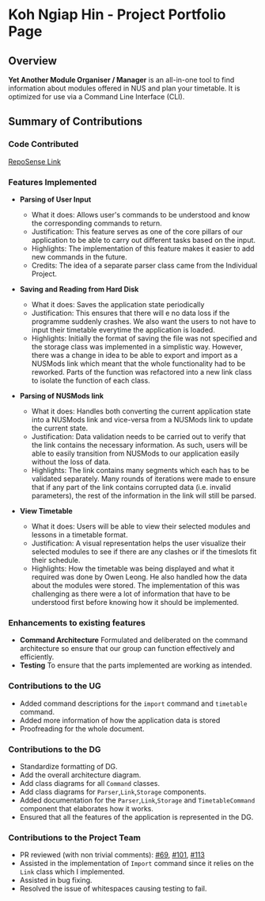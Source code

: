 # Koh Ngiap Hin - Project Portfolio Page

## Overview
**Yet Another Module Organiser / Manager** is an all-in-one tool to find information about modules offered in NUS and plan your timetable. It is optimized for use via a Command Line Interface (CLI).

## Summary of Contributions

### Code Contributed
[RepoSense Link](https://nus-cs2113-ay2223s1.github.io/tp-dashboard/?search=kohnh&breakdown=true&sort=groupTitle&sortWithin=title&since=2022-09-16&timeframe=commit&mergegroup=&groupSelect=groupByRepos&checkedFileTypes=docs~functional-code~test-code~other)

### Features Implemented

- **Parsing of User Input** 
  - What it does: Allows user's commands to be understood and know the corresponding commands to return.
  - Justification: This feature serves as one of the core pillars of our application to be able to carry out different tasks based on the input.
  - Highlights: The implementation of this feature makes it easier to add new commands in the future.
  - Credits: The idea of a separate parser class came from the Individual Project.

- **Saving and Reading from Hard Disk** 
  - What it does: Saves the application state periodically
  - Justification: This ensures that there will e no data loss if the programme suddenly crashes. We also want the users to not have to input their timetable everytime the application is loaded.
  - Highlights: Initially the format of saving the file was not specified and the storage class was implemented in a simplistic way. However, there was a change in idea to be able to export and import as a NUSMods link which meant that the whole functionality had to be reworked. Parts of the function was refactored into a new link class to isolate the function of each class.

- **Parsing of NUSMods link**
  - What it does: Handles both converting the current application state into a NUSMods link and vice-versa from a NUSMods link to update the current state.
  - Justification: Data validation needs to be carried out to verify that the link contains the necessary information. As such, users will be able to easily transition from NUSMods to our application easily without the loss of data.
  - Highlights: The link contains many segments which each has to be validated separately. Many rounds of iterations were made to ensure that if any part of the link contains corrupted data (i.e. invalid parameters), the rest of the information in the link will still be parsed.

- **View Timetable**
  - What it does: Users will be able to view their selected modules and lessons in a timetable format.
  - Justification: A visual representation helps the user visualize their selected modules to see if there are any clashes or if the timeslots fit their schedule.
  - Highlights: How the timetable was being displayed and what it required was done by Owen Leong. He also handled how the data about the modules were stored. The implementation of this was challenging as there were a lot of information that have to be understood first before knowing how it should be implemented.

### Enhancements to existing features
- **Command Architecture** Formulated and deliberated on the command architecture so ensure that our group can function effectively and efficiently.
- **Testing** To ensure that the parts implemented are working as intended.

### Contributions to the UG

- Added command descriptions for the `import` command and `timetable` command.
- Added more information of how the application data is stored
- Proofreading for the whole document.

### Contributions to the DG

- Standardize formatting of DG.
- Add the overall architecture diagram.
- Add class diagrams for all `Command` classes.
- Add class diagrams for `Parser`,`Link`,`Storage` components.
- Added documentation for the `Parser`,`Link`,`Storage` and `TimetableCommand` component that elaborates how it works.
- Ensured that all the features of the application is represented in the DG.

### Contributions to the Project Team

- PR reviewed (with non trivial comments): [#69](https://github.com/AY2223S1-CS2113-F11-3/tp/pull/69), [#101](https://github.com/AY2223S1-CS2113-F11-3/tp/pull/101), [#113](https://github.com/AY2223S1-CS2113-F11-3/tp/pull/113)
- Assisted in the implementation of `Import` command since it relies on the `Link` class which I implemented.
- Assisted in bug fixing. 
- Resolved the issue of whitespaces causing testing to fail.